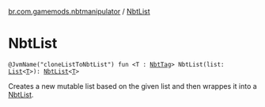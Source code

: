 [br.com.gamemods.nbtmanipulator](index.md) / [NbtList](./-nbt-list.md)

# NbtList

`@JvmName("cloneListToNbtList") fun <T : `[`NbtTag`](-nbt-tag.md)`> NbtList(list: `[`List`](https://kotlinlang.org/api/latest/jvm/stdlib/kotlin.collections/-list/index.html)`<`[`T`](-nbt-list.md#T)`>): `[`NbtList`](-nbt-list/index.md)`<`[`T`](-nbt-list.md#T)`>`

Creates a new mutable list based on the given list and then wrappes it into a [NbtList](-nbt-list/index.md).

